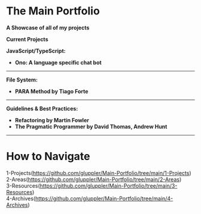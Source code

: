 # The Main Portfolio
**A Showcase of all of my projects**

**Current Projects**

**JavaScript/TypeScript:**

- **Ono: A language specific chat bot**

---

**File System:**

- **PARA Method by Tiago Forte**

---

**Guidelines & Best Practices:**

 - **Refactoring by Martin Fowler**
 - **The Pragmatic Programmer by David Thomas, Andrew Hunt**

---

# **How to Navigate**

1-Projects(https://github.com/gluppler/Main-Portfolio/tree/main/1-Projects)<br />
2-Areas(https://github.com/gluppler/Main-Portfolio/tree/main/2-Areas)<br />
3-Resources(https://github.com/gluppler/Main-Portfolio/tree/main/3-Resources)<br />
4-Archives(https://github.com/gluppler/Main-Portfolio/tree/main/4-Archives)




